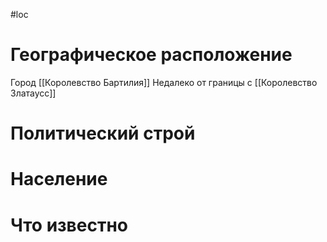 #loc
# Географическое расположение
Город
[[Королевство Бартилия]]
Недалеко от границы с [[Королевство Златаусс]]
# Политический строй

# Население

# Что известно
